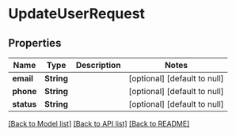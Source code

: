 # UpdateUserRequest
## Properties

Name | Type | Description | Notes
------------ | ------------- | ------------- | -------------
**email** | **String** |  | [optional] [default to null]
**phone** | **String** |  | [optional] [default to null]
**status** | **String** |  | [optional] [default to null]

[[Back to Model list]](../README.md#documentation-for-models) [[Back to API list]](../README.md#documentation-for-api-endpoints) [[Back to README]](../README.md)

